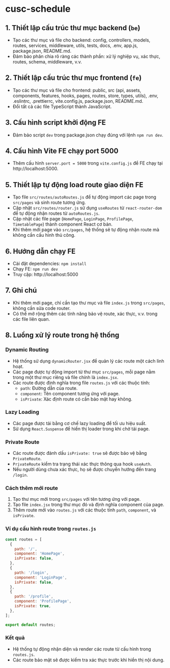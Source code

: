 # cusc-schedule

## 1. Thiết lập cấu trúc thư mục backend (`be`)
- Tạo các thư mục và file cho backend: config, controllers, models, routes, services, middleware, utils, tests, docs, .env, app.js, package.json, README.md.
- Đảm bảo phân chia rõ ràng các thành phần: xử lý nghiệp vụ, xác thực, routes, schema, middleware, v.v.

## 2. Thiết lập cấu trúc thư mục frontend (`fe`)
- Tạo các thư mục và file cho frontend: public, src (api, assets, components, features, hooks, pages, routes, store, types, utils), .env, .eslintrc, .prettierrc, vite.config.js, package.json, README.md.
- Đổi tất cả các file TypeScript thành JavaScript.

## 3. Cấu hình script khởi động FE
- Đảm bảo script `dev` trong package.json chạy đúng với lệnh `npm run dev`.

## 4. Cấu hình Vite FE chạy port 5000
- Thêm cấu hình `server.port = 5000` trong `vite.config.js` để FE chạy tại http://localhost:5000.

## 5. Thiết lập tự động load route giao diện FE
- Tạo file `src/routes/autoRoutes.js` để tự động import các page trong `src/pages` và sinh route tương ứng.
- Cập nhật `src/routes/router.js` sử dụng `useRoutes` từ `react-router-dom` để tự động nhận routes từ `autoRoutes.js`.
- Cập nhật các file page (`HomePage`, `LoginPage`, `ProfilePage`, `TimetablePage`) thành component React cơ bản.
- Khi thêm mới page vào `src/pages`, hệ thống sẽ tự động nhận route mà không cần cấu hình thủ công.

## 6. Hướng dẫn chạy FE
- Cài đặt dependencies: `npm install`
- Chạy FE: `npm run dev`
- Truy cập: http://localhost:5000

## 7. Ghi chú
- Khi thêm mới page, chỉ cần tạo thư mục và file `index.js` trong `src/pages`, không cần sửa code router.
- Có thể mở rộng thêm các tính năng bảo vệ route, xác thực, v.v. trong các file liên quan.

## 8. Luồng xử lý route trong hệ thống

### Dynamic Routing
- Hệ thống sử dụng `dynamicRouter.jsx` để quản lý các route một cách linh hoạt.
- Các page được tự động import từ thư mục `src/pages`, mỗi page nằm trong một thư mục riêng và file chính là `index.jsx`.
- Các route được định nghĩa trong file `routes.js` với các thuộc tính:
  - `path`: Đường dẫn của route.
  - `component`: Tên component tương ứng với page.
  - `isPrivate`: Xác định route có cần bảo mật hay không.

### Lazy Loading
- Các page được tải bằng cơ chế lazy loading để tối ưu hiệu suất.
- Sử dụng `React.Suspense` để hiển thị loader trong khi chờ tải page.

### Private Route
- Các route được đánh dấu `isPrivate: true` sẽ được bảo vệ bằng `PrivateRoute`.
- `PrivateRoute` kiểm tra trạng thái xác thực thông qua hook `useAuth`.
- Nếu người dùng chưa xác thực, họ sẽ được chuyển hướng đến trang `/login`.

### Cách thêm mới route
1. Tạo thư mục mới trong `src/pages` với tên tương ứng với page.
2. Tạo file `index.jsx` trong thư mục đó và định nghĩa component của page.
3. Thêm route mới vào `routes.js` với các thuộc tính `path`, `component`, và `isPrivate`.

### Ví dụ cấu hình route trong `routes.js`
```javascript
const routes = [
  {
    path: '/',
    component: 'HomePage',
    isPrivate: false,
  },
  {
    path: '/login',
    component: 'LoginPage',
    isPrivate: false,
  },
  {
    path: '/profile',
    component: 'ProfilePage',
    isPrivate: true,
  },
];

export default routes;
```

### Kết quả
- Hệ thống tự động nhận diện và render các route từ cấu hình trong `routes.js`.
- Các route bảo mật sẽ được kiểm tra xác thực trước khi hiển thị nội dung.
